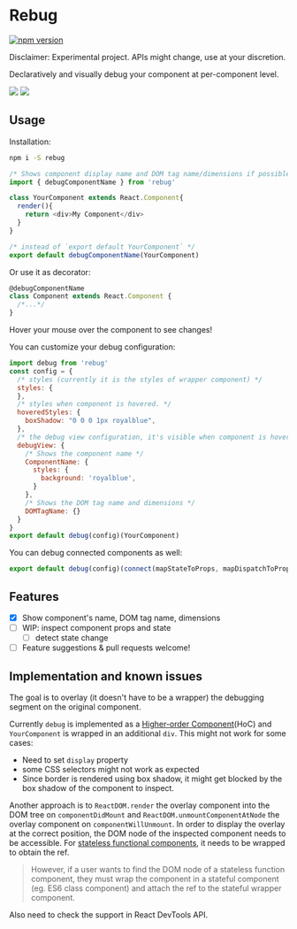 Rebug
=====================

<!-- [![build status](https://img.shields.io/travis/xyc/rebug/master.svg?style=flat-square)](https://travis-ci.org/xyc/rebug) -->
[![npm version](https://img.shields.io/npm/v/rebug.svg?style=flat-square)](https://www.npmjs.com/package/react-inspector)
<!-- [![npm downloads](https://img.shields.io/npm/dm/rebug.svg?style=flat-square)](https://www.npmjs.com/package/rebug) -->

Disclaimer: Experimental project. APIs might change, use at your discretion.

Declaratively and visually debug your component at per-component level. 

![](https://cldup.com/OV7D9mP3L0.png)
![](https://cldup.com/cUtrBLPzRq-1200x1200.png)

## Usage

Installation:
```sh
npm i -S rebug
```

```js
/* Shows component display name and DOM tag name/dimensions if possible */
import { debugComponentName } from 'rebug'

class YourComponent extends React.Component{
  render(){
    return <div>My Component</div>
  }
}

/* instead of `export default YourComponent` */
export default debugComponentName(YourComponent)
```

Or use it as decorator:
```js
@debugComponentName
class Component extends React.Component {
  /*...*/
}
```

Hover your mouse over the component to see changes!

You can customize your debug configuration:
```js
import debug from 'rebug'
const config = {
  /* styles (currently it is the styles of wrapper component) */
  styles: {
  },
  /* styles when component is hovered. */
  hoveredStyles: {
    boxShadow: "0 0 0 1px royalblue",
  },
  /* the debug view configuration, it's visible when component is hovered */
  debugView: {
    /* Shows the component name */
    ComponentName: {
      styles: {
        background: 'royalblue',
      }
    },
    /* Shows the DOM tag name and dimensions */
    DOMTagName: {}
  }
}
export default debug(config)(YourComponent)
```

You can debug connected components as well:
```js
export default debug(config)(connect(mapStateToProps, mapDispatchToProps)(SomeComponent))
```

## Features
- [x] Show component's name, DOM tag name, dimensions
- [ ] WIP: inspect component props and state
  - [ ] detect state change
- [ ] Feature suggestions & pull requests welcome!

## Implementation and known issues
The goal is to overlay (it doesn't have to be a wrapper) the debugging segment on the original component.

Currently `debug` is implemented as a [Higher-order Component](https://medium.com/@dan_abramov/mixins-are-dead-long-live-higher-order-components-94a0d2f9e750)(HoC) and `YourComponent` is wrapped in an additional `div`. This might not work for some cases:
- Need to set `display` property
- some CSS selectors might not work as expected
- Since border is rendered using box shadow, it might get blocked by the box shadow of the component to inspect.

Another approach is to `ReactDOM.render` the overlay component into the DOM tree on `componentDidMount` and `ReactDOM.unmountComponentAtNode` the overlay component on `componentWillUnmount`. In order to display the overlay at the correct position, the DOM node of the inspected component needs to be accessible. For [stateless functional components](https://facebook.github.io/react/docs/reusable-components.html#stateless-functions), it needs to be wrapped to obtain the ref. 

> However, if a user wants to find the DOM node of a stateless function component, they must wrap the component in a stateful component (eg. ES6 class component) and attach the ref to the stateful wrapper component.

Also need to check the support in React DevTools API.
